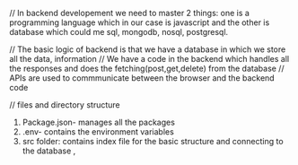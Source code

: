 // In backend developement we need to master 2 things: one is a programming language which in our case is javascript and the other is database which could me sql, mongodb, nosql, postgresql.

// The basic logic of backend is that we have a database in which we store all the data, information 
// We have a code in the backend which handles all the responses and does the fetching(post,get,delete) from the database
// APIs are used to commmunicate between the browser and the backend code

// files and directory structure 
1) Package.json- manages all the packages
2) .env- contains the environment variables
3) src folder: contains index file for the basic structure and connecting to the database , 